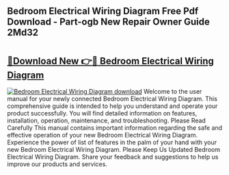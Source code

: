 ## Bedroom Electrical Wiring Diagram Free Pdf Download - Part-ogb New Repair Owner Guide 2Md32

# <h2><a href="http://dfmmffx.blite.top/?on=Bedroom+Electrical+Wiring+Diagram">🔗Download New 👉🔴 Bedroom Electrical Wiring Diagram</a></h2>

[![Bedroom Electrical Wiring Diagram download](https://i.imgur.com/lujVjoI.png)](http://dfmmffx.blite.top/?on=Bedroom+Electrical+Wiring+Diagram)
Welcome to the user manual for your newly connected Bedroom Electrical Wiring Diagram. This comprehensive guide is intended to help you understand and operate your product successfully. You will find detailed information on features, installation, operation, maintenance, and troubleshooting. Please Read Carefully This manual contains important information regarding the safe and effective operation of your new Bedroom Electrical Wiring Diagram. Experience the power of list of features in the palm of your hand with your new Bedroom Electrical Wiring Diagram. Please Keep Us Updated Bedroom Electrical Wiring Diagram. Share your feedback and suggestions to help us improve our products and services.
